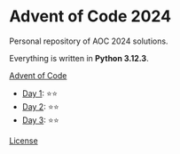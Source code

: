 # Advent of Code 2024

Personal repository of AOC 2024 solutions.

Everything is written in **Python 3.12.3**.

[Advent of Code](https://adventofcode.com/)

- [Day 1](day_1/Main.py): ⭐⭐
- [Day 2](day_2/Main.py): ⭐⭐
- [Day 3](day_3/Main.py): ⭐⭐

[License](LICENSE)